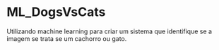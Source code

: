 # ML_DogsVsCats
Utilizando machine learning para criar um sistema que identifique se a imagem se trata se um cachorro ou gato.

